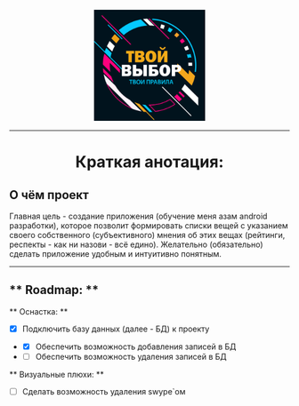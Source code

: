 <p align="center"><img src=".gitimage/logo_frame_text.png" height="200" width="200"></p>

---

<h1 align=center>Краткая анотация:</h1>

<h2>О чём проект</h2>

<p>Главная цель - создание приложения (обучение меня азам android разработки), которое позволит 
формировать списки вещей с указанием своего собственного (субъективного) мнения об этих вещах 
(рейтинги, респекты - как ни назови - всё едино). Желательно (обязательно) сделать приложение 
удобным и интуитивно понятным. </p>

***

<h2> ** Roadmap: ** </h2>

<div> ** Оснастка: ** </div>

- [X] Подключить базу данных (далее - БД) к проекту 
- - [x] Обеспечить возможность добавления записей в БД
- - [ ] Обеспечить возможность удаления записей в БД

** Визуальные плюхи: ** 
    
- [ ] Сделать возможность удаления swype`ом

